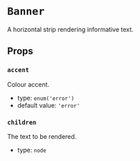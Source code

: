 `Banner`
========

A horizontal strip rendering informative text.

Props
-----

### `accent`

Colour accent.

- type: `enum('error')`
- default value: `'error'`


### `children`

The text to be rendered.

- type: `node`

